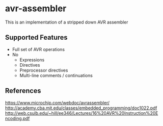 # avr-assembler
This is an implementation of a stripped down AVR assembler

## Supported Features
* Full set of AVR operations
* No
    * Expressions
    * Directives
    * Preprocessor directives
    * Multi-line comments / continuations

## References
<https://www.microchip.com/webdoc/avrassembler/>
<http://academy.cba.mit.edu/classes/embedded_programming/doc1022.pdf>
<http://web.csulb.edu/~hill/ee346/Lectures/16%20AVR%20Instruction%20Encoding.pdf>
